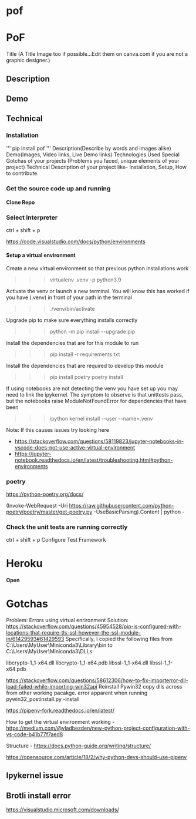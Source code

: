 # pof



# PoF
Title (A Title Image too if possible…Edit them on canva.com if you are not a graphic designer.)
## Description

## Demo

## Technical

### Installation

'''
pip install pof
'''
Description(Describe by words and images alike)
Demo(Images, Video links, Live Demo links)
Technologies Used
Special Gotchas of your projects (Problems you faced, unique elements of your project)
Technical Description of your project like- Installation, Setup, How to contribute.

### Get the source code up and running


#### Clone Repo


### Select Interpreter
ctrl + shift + p

https://code.visualstudio.com/docs/python/environments 


#### Setup a virtual environment
Create a new virtual environment so that previous python installations work
>>> virtualenv .venv -p python3.9

Activate the venv or launch a new terminal. You will know this has worked if you have (.venv) in front of your path in the terminal
>>> ./venv/bin/activate

Upgrade pip to make sure everything installs correctly

>>> python -m pip install --upgrade pip

Install the dependencies that are for this module to run

>>> pip install -r requirements.txt

Install the dependencies that are required to develop this module

>>> pip install poetry
>>> poetry install

If using notebooks are not detecting the venv you have set up you may need to link the ipykernel. The symptom to observe is that unittests pass, but the notebooks raise ModuleNotFoundError for dependencies that have been 

>>> ipython kernel install --user --name=.venv

Note: If this causes issues try looking here
- https://stackoverflow.com/questions/58119823/jupyter-notebooks-in-vscode-does-not-use-active-virtual-environment
- https://jupyter-notebook.readthedocs.io/en/latest/troubleshooting.html#python-environments


### poetry
https://python-poetry.org/docs/

(Invoke-WebRequest -Uri https://raw.githubusercontent.com/python-poetry/poetry/master/get-poetry.py -UseBasicParsing).Content | python -


### Check the unit tests are running correctly

ctrl + shift + p
Configure Test Framework

# Heroku
#### Open 

# Gotchas
Problem: Errors using virtual enrironment
Solution: https://stackoverflow.com/questions/45954528/pip-is-configured-with-locations-that-require-tls-ssl-however-the-ssl-module-in/61429593#61429593
Specifically, I copied the following files from C:\Users\MyUser\Miniconda3\Library\bin to C:\Users\MyUser\Miniconda3\DLLs:

libcrypto-1_1-x64.dll
libcrypto-1_1-x64.pdb
libssl-1_1-x64.dll
libssl-1_1-x64.pdb

https://stackoverflow.com/questions/58612306/how-to-fix-importerror-dll-load-failed-while-importing-win32api
Reinstall Pywin32
copy dlls across from other working pacakge. error apparent when running pywin32_postinstall.py -install



https://pipenv-fork.readthedocs.io/en/latest/ 

How to get the virtual environment working - https://medium.com/@vladbezden/new-python-project-configuration-with-vs-code-b41b77f7aed8

Structure - https://docs.python-guide.org/writing/structure/ 

https://opensource.com/article/18/2/why-python-devs-should-use-pipenv 


## Ipykernel issue



## Brotli install error

https://visualstudio.microsoft.com/downloads/